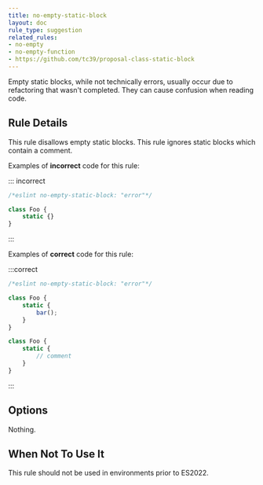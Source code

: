 ```yaml
---
title: no-empty-static-block
layout: doc
rule_type: suggestion
related_rules:
- no-empty
- no-empty-function
- https://github.com/tc39/proposal-class-static-block
---
```


Empty static blocks, while not technically errors, usually occur due to refactoring that wasn't completed. They can cause confusion when reading code.

## Rule Details

This rule disallows empty static blocks. This rule ignores static blocks which contain a comment.

Examples of **incorrect** code for this rule:

::: incorrect

```js
/*eslint no-empty-static-block: "error"*/

class Foo {
    static {}
}
```

:::

Examples of **correct** code for this rule:

:::correct

```js
/*eslint no-empty-static-block: "error"*/

class Foo {
    static {
        bar();
    }
}

class Foo {
    static {
        // comment
    }
}
```

:::

## Options

Nothing.

## When Not To Use It

This rule should not be used in environments prior to ES2022.
